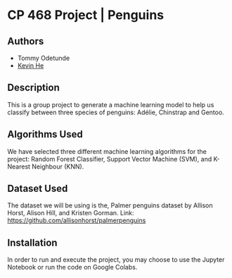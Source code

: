 # CP 468 Project | Penguins 

## Authors
- Tommy Odetunde
- [Kevin He](www.github.com/kevuthedev)

## Description
This is a group project to generate a machine learning model to help us classify between three species of penguins: Adélie, Chinstrap and Gentoo. 

## Algorithms Used
We have selected three different machine learning algorithms for the project: Random Forest Classifier, Support Vector Machine (SVM), and K-Nearest Neighbour (KNN). 

## Dataset Used
The dataset we will be using is the, Palmer penguins dataset by Allison Horst, Alison Hill, and Kristen Gorman. 
Link: https://github.com/allisonhorst/palmerpenguins


## Installation
In order to run and execute the project, you may choose to use the Jupyter Notebook or run the code on Google Colabs. 

